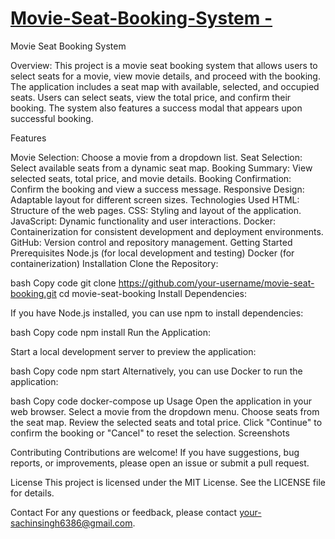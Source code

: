 # [Movie-Seat-Booking-System -](https://movie-seat-booking-system.netlify.app/)

Movie Seat Booking System

Overview:
This project is a movie seat booking system that allows users to select seats for a movie, view movie details, and proceed with the booking. The application includes a seat map with available, selected, and occupied seats. Users can select seats, view the total price, and confirm their booking. The system also features a success modal that appears upon successful booking.

Features

Movie Selection: Choose a movie from a dropdown list.
Seat Selection: Select available seats from a dynamic seat map.
Booking Summary: View selected seats, total price, and movie details.
Booking Confirmation: Confirm the booking and view a success message.
Responsive Design: Adaptable layout for different screen sizes.
Technologies Used
HTML: Structure of the web pages.
CSS: Styling and layout of the application.
JavaScript: Dynamic functionality and user interactions.
Docker: Containerization for consistent development and deployment environments.
GitHub: Version control and repository management.
Getting Started
Prerequisites
Node.js (for local development and testing)
Docker (for containerization)
Installation
Clone the Repository:

bash
Copy code
git clone https://github.com/your-username/movie-seat-booking.git
cd movie-seat-booking
Install Dependencies:

If you have Node.js installed, you can use npm to install dependencies:

bash
Copy code
npm install
Run the Application:

Start a local development server to preview the application:

bash
Copy code
npm start
Alternatively, you can use Docker to run the application:

bash
Copy code
docker-compose up
Usage
Open the application in your web browser.
Select a movie from the dropdown menu.
Choose seats from the seat map.
Review the selected seats and total price.
Click "Continue" to confirm the booking or "Cancel" to reset the selection.
Screenshots

Contributing
Contributions are welcome! If you have suggestions, bug reports, or improvements, please open an issue or submit a pull request.

License
This project is licensed under the MIT License. See the LICENSE file for details.

Contact
For any questions or feedback, please contact your-sachinsingh6386@gmail.com.
